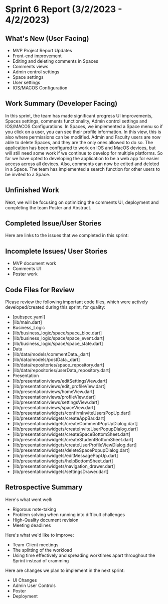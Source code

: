 # Sprint 6 Report (3/2/2023 - 4/2/2023)

## What's New (User Facing)
* MVP Project Report Updates
* Front-end improvement
* Editing and deleting comments in Spaces
* Comments views
* Admin control settings
* Space settings
* User settings
* IOS/MACOS Configuration

## Work Summary (Developer Facing)
In this sprint, the team has made significant progress UI improvements, Spaces settings, comments functionality, Admin control settings and IOS/MACOS Configurations. In Spaces, we implemented a Space menu so if you click on a user, you can see their profile information. In this view, this is also where permissions can be modified. Admin and Faculty users are now able to delete Spaces, and they are the only ones allowed to do so. The application has been configured to work on IOS and MacOS devices, but will still need some work if we continue to develop for multiple platforms. So far we have opted to developing the application to be a web app for easier access across all devices. Also, comments can now be edited and deleted in a Space. The team has implemented a search function for other users to be invited to a Space.

## Unfinished Work
Next, we will be focusing on optimizing the comments UI, deployment and completing the team Poster and Abstract.


## Completed Issue/User Stories
Here are links to the issues that we completed in this sprint:

## Incomplete Issues/ User Stories
* MVP document work
* Comments UI
* Poster work

## Code Files for Review
Please review the following important code files, which were actively developed/created during this sprint, for quality:
 * [pubspec.yaml]
 * [lib/main.dart]
 * Business_Logic
 * [lib/business_logic/space/space_bloc.dart]
 * [lib/business_logic/space/space_event.dart]
 * [lib/business_logic/space/space_state.dart]
 * Data
 * [lib/data/models/commentData._dart]
 * [lib/data/models/postData._dart]
 * [lib/data/repositories/space_repository.dart]
 * [lib/data/repositories/userData_repository.dart]
 * Presentation
 * [lib/presentation/views/editSettingsView.dart]
 * [lib/presentation/views/edit_profileView.dart]
 * [lib/presentation/views/homeView.dart]
 * [lib/presentation/views/profileView.dart]
 * [lib/presentation/views/settingsView.dart]
 * [lib/presentation/views/spaceView.dart] 
 * [lib/presentation/widgets/confirmInviteUsersPopUp.dart]
 * [lib/presentation/widgets/createAppBar.dart]
 * [lib/presentation/widgets/createCommentPopUpDialog.dart]
 * [lib/presentation/widgets/createInviteUserPopupDialog.dart]
 * [lib/presentation/widgets/createSpaceBottomSheet.dart]
 * [lib/presentation/widgets/createStudentBottomSheet.dart]
 * [lib/presentation/widgets/createUserProfileViewDialog.dart]
 * [lib/presentation/widgets/deleteSpacePopupDialog.dart]
 * [lib/presentation/widgets/editMessagePopUp.dart]
 * [lib/presentation/widgets/helpBottomSheet.dart]
 * [lib/presentation/widgets/navigation_drawer.dart]
 * [lib/presentation/widgets/settingsDrawer.dart]

## Retrospective Summary
Here's what went well:
 * Rigorous note-taking
 * Problem solving when running into difficult challenges
 * High-Quality document revision
 * Meeting deadlines

Here's what we'd like to improve:
 * Team-Client meetings
 * The splitting of the workload
 * Using time effectively and spreading worktimes apart throughout the Sprint instead of cramming

Here are changes we plan to implement in the next sprint:
 * UI Changes
 * Admin User Controls
 * Poster 
 * Deployment